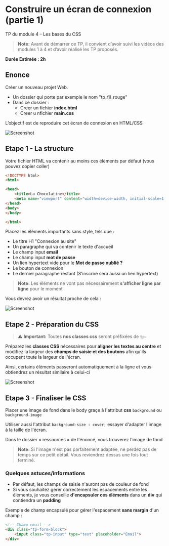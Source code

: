 # Construire un écran de connexion (partie 1)

TP du module 4 – Les bases du CSS

> **Note:** Avant de démarrer ce TP, il convient d’avoir suivi les vidéos des modules 1 à 4 et d’avoir réalisé les TP proposés.

**Durée Estimée : 2h**

## Enonce

Créer un nouveau projet Web.

- Un dossier qui porte par exemple le nom "tp_fil_rouge"
- Dans ce dossier :
    - Creer un fichier **index.html**
    - Creer u nfichier **main.css**

L’objectif est de reproduire cet écran de connexion en HTML/CSS

![Screenshot](screenshot_01.png)

## Etape 1 - La structure

Votre fichier HTML va contenir au moins ces élèments par défaut (vous pouvez copier coller)

```html
<!DOCTYPE html>
<html>

<head>
    <title>La Chocolatine</title>
    <meta name="viewport" content="width=device-width, initial-scale=1.0">
</head>
<body>
</body>

</html>
```

Placez les éléments importants sans style, tels que :

- Le titre H1 "Connexion au site"
- Un paragraphe qui va contenir le texte d'accueil
- Le champ input **email**
- Le champ input **mot de passe**
- Un lien hypertext vide pour le **Mot de passe oublié ?**
- Le bouton de connexion
- Le dernier paragraphe restant (S'inscrire sera aussi un lien hypertext)

> **Note:** Les éléments ne vont pas nécessairement **s'afficher ligne par ligne** pour le moment

Vous devrez avoir un résultat proche de cela :

![Screenshot](screenshot_02.png)

## Etape 2 - Préparation du CSS

> ⚠️ **Important:** Toutes **nos classes css** seront préfixées  de `tp-`

Préparez les **classes CSS** nécessaires pour **aligner les textes au centre** et modifiez la largeur des **champs de saisie et des boutons** afin qu'ils occupent toute la largeur de l'écran.

Ainsi, certains éléments passeront automatiquement à la ligne et vous obtiendrez un résultat similaire à celui-ci

![Screenshot](screenshot_03.png)

## Etape 3 - Finaliser le CSS

Placer une image de fond dans le body graçe à l'attribut **css** `background` ou `background-image`

Utiliser aussi l'attribut `background-size : cover;` essayer d'adapter l'image à la taille de l'écran.

Dans le dossier « ressources » de l'énoncé, vous trouverez l'image de fond

> **Note:** Si l'image n'est pas parfaitement adaptée, ne perdez pas de temps sur ce petit détail. Vous reviendrez dessus une fois tout terminé.

### Quelques astuces/informations 

- Par défaut, les champs de saisie n'auront pas de couleur de fond
- Si vous souhaitez gérer correctement les espacements entre les éléments, je vous conseille **d'encapsuler ces éléments** dans un **div** qui contiendra un **padding**

Exemple de champ encapsulé pour gérer l'espacement **sans margin** d'un champ :

```html
<!-- Champ email -->
<div class="tp-form-block">
    <input class="tp-input" type="text" placeholder="Email">
</div>
```